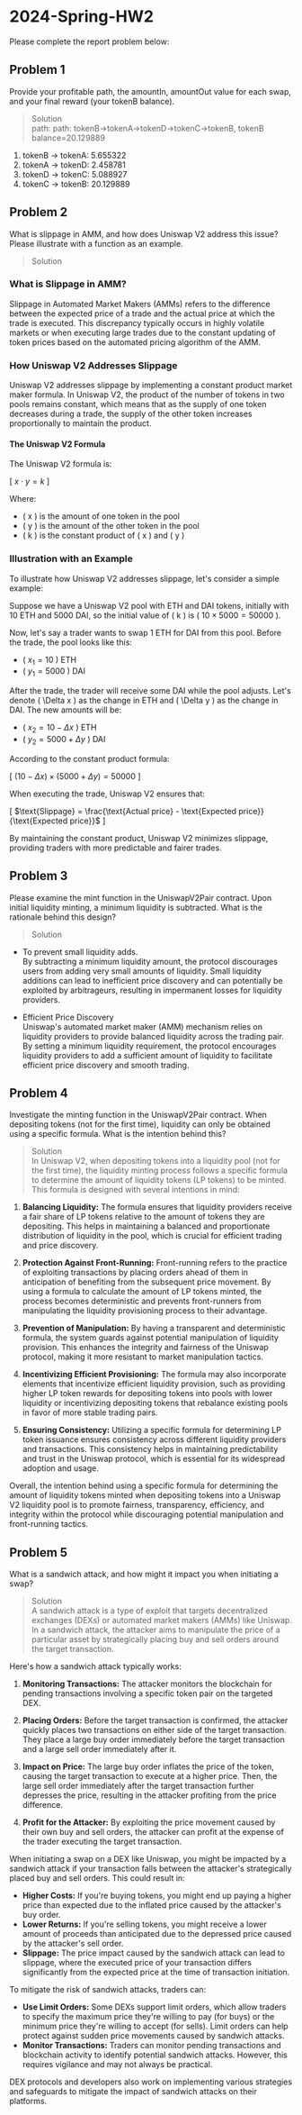# 2024-Spring-HW2

Please complete the report problem below:

## Problem 1
Provide your profitable path, the amountIn, amountOut value for each swap, and your final reward (your tokenB balance).

> Solution  
path: 
path: tokenB->tokenA->tokenD->tokenC->tokenB, tokenB balance=20.129889
1. tokenB -> tokenA: 5.655322
2. tokenA -> tokenD: 2.458781
3. tokenD -> tokenC: 5.088927
4. tokenC -> tokenB: 20.129889

## Problem 2
What is slippage in AMM, and how does Uniswap V2 address this issue? Please illustrate with a function as an example.

> Solution  
### What is Slippage in AMM?

Slippage in Automated Market Makers (AMMs) refers to the difference between the expected price of a trade and the actual price at which the trade is executed. This discrepancy typically occurs in highly volatile markets or when executing large trades due to the constant updating of token prices based on the automated pricing algorithm of the AMM.

### How Uniswap V2 Addresses Slippage

Uniswap V2 addresses slippage by implementing a constant product market maker formula. In Uniswap V2, the product of the number of tokens in two pools remains constant, which means that as the supply of one token decreases during a trade, the supply of the other token increases proportionally to maintain the product.

#### The Uniswap V2 Formula

The Uniswap V2 formula is:

\[ $x \cdot y = k$ \]

Where:
- \( x \) is the amount of one token in the pool
- \( y \) is the amount of the other token in the pool
- \( k \) is the constant product of \( x \) and \( y \)

### Illustration with an Example

To illustrate how Uniswap V2 addresses slippage, let's consider a simple example:

Suppose we have a Uniswap V2 pool with ETH and DAI tokens, initially with 10 ETH and 5000 DAI, so the initial value of \( k \) is \( $10 \times 5000 = 50000$ \).

Now, let's say a trader wants to swap 1 ETH for DAI from this pool. Before the trade, the pool looks like this:

- \( $x_1 = 10$ \) ETH
- \( $y_1 = 5000$ \) DAI

After the trade, the trader will receive some DAI while the pool adjusts. Let's denote \( \Delta x \) as the change in ETH and \( \Delta y \) as the change in DAI. The new amounts will be:

- \( $x_2 = 10 - \Delta x$ \) ETH
- \( $y_2 = 5000 + \Delta y$ \) DAI

According to the constant product formula:

\[ $(10 - \Delta x) \times (5000 + \Delta y) = 50000$ \]

When executing the trade, Uniswap V2 ensures that:

\[ $\text{Slippage} = \frac{\text{Actual price} - \text{Expected price}}{\text{Expected price}}$ \]

By maintaining the constant product, Uniswap V2 minimizes slippage, providing traders with more predictable and fairer trades.


## Problem 3
Please examine the mint function in the UniswapV2Pair contract. Upon initial liquidity minting, a minimum liquidity is subtracted. What is the rationale behind this design?

> Solution  
- To prevent small liquidity adds.  
By subtracting a minimum liquidity amount, the protocol discourages users from adding very small amounts of liquidity. Small liquidity additions can lead to inefficient price discovery and can potentially be exploited by arbitrageurs, resulting in impermanent losses for liquidity providers.

- Efficient Price Discovery  
Uniswap's automated market maker (AMM) mechanism relies on liquidity providers to provide balanced liquidity across the trading pair. By setting a minimum liquidity requirement, the protocol encourages liquidity providers to add a sufficient amount of liquidity to facilitate efficient price discovery and smooth trading.

## Problem 4
Investigate the minting function in the UniswapV2Pair contract. When depositing tokens (not for the first time), liquidity can only be obtained using a specific formula. What is the intention behind this?

> Solution  
In Uniswap V2, when depositing tokens into a liquidity pool (not for the first time), the liquidity minting process follows a specific formula to determine the amount of liquidity tokens (LP tokens) to be minted. This formula is designed with several intentions in mind:

1. **Balancing Liquidity:** The formula ensures that liquidity providers receive a fair share of LP tokens relative to the amount of tokens they are depositing. This helps in maintaining a balanced and proportionate distribution of liquidity in the pool, which is crucial for efficient trading and price discovery.

2. **Protection Against Front-Running:** Front-running refers to the practice of exploiting transactions by placing orders ahead of them in anticipation of benefiting from the subsequent price movement. By using a formula to calculate the amount of LP tokens minted, the process becomes deterministic and prevents front-runners from manipulating the liquidity provisioning process to their advantage.

3. **Prevention of Manipulation:** By having a transparent and deterministic formula, the system guards against potential manipulation of liquidity provision. This enhances the integrity and fairness of the Uniswap protocol, making it more resistant to market manipulation tactics.

4. **Incentivizing Efficient Provisioning:** The formula may also incorporate elements that incentivize efficient liquidity provision, such as providing higher LP token rewards for depositing tokens into pools with lower liquidity or incentivizing depositing tokens that rebalance existing pools in favor of more stable trading pairs.

5. **Ensuring Consistency:** Utilizing a specific formula for determining LP token issuance ensures consistency across different liquidity providers and transactions. This consistency helps in maintaining predictability and trust in the Uniswap protocol, which is essential for its widespread adoption and usage.

Overall, the intention behind using a specific formula for determining the amount of liquidity tokens minted when depositing tokens into a Uniswap V2 liquidity pool is to promote fairness, transparency, efficiency, and integrity within the protocol while discouraging potential manipulation and front-running tactics.


## Problem 5
What is a sandwich attack, and how might it impact you when initiating a swap?

> Solution  
A sandwich attack is a type of exploit that targets decentralized exchanges (DEXs) or automated market makers (AMMs) like Uniswap. In a sandwich attack, the attacker aims to manipulate the price of a particular asset by strategically placing buy and sell orders around the target transaction.

Here's how a sandwich attack typically works:

1. **Monitoring Transactions:** The attacker monitors the blockchain for pending transactions involving a specific token pair on the targeted DEX.

2. **Placing Orders:** Before the target transaction is confirmed, the attacker quickly places two transactions on either side of the target transaction. They place a large buy order immediately before the target transaction and a large sell order immediately after it.

3. **Impact on Price:** The large buy order inflates the price of the token, causing the target transaction to execute at a higher price. Then, the large sell order immediately after the target transaction further depresses the price, resulting in the attacker profiting from the price difference.

4. **Profit for the Attacker:** By exploiting the price movement caused by their own buy and sell orders, the attacker can profit at the expense of the trader executing the target transaction.

When initiating a swap on a DEX like Uniswap, you might be impacted by a sandwich attack if your transaction falls between the attacker's strategically placed buy and sell orders. This could result in:

- **Higher Costs:** If you're buying tokens, you might end up paying a higher price than expected due to the inflated price caused by the attacker's buy order.
- **Lower Returns:** If you're selling tokens, you might receive a lower amount of proceeds than anticipated due to the depressed price caused by the attacker's sell order.
- **Slippage:** The price impact caused by the sandwich attack can lead to slippage, where the executed price of your transaction differs significantly from the expected price at the time of transaction initiation.

To mitigate the risk of sandwich attacks, traders can:

- **Use Limit Orders:** Some DEXs support limit orders, which allow traders to specify the maximum price they're willing to pay (for buys) or the minimum price they're willing to accept (for sells). Limit orders can help protect against sudden price movements caused by sandwich attacks.
- **Monitor Transactions:** Traders can monitor pending transactions and blockchain activity to identify potential sandwich attacks. However, this requires vigilance and may not always be practical.

DEX protocols and developers also work on implementing various strategies and safeguards to mitigate the impact of sandwich attacks on their platforms.


